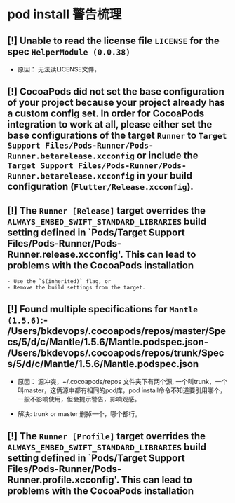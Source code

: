 # pod install 警告梳理

## [!] Unable to read the license file `LICENSE` for the spec `HelperModule (0.0.38)`

* 原因：
    无法读LICENSE文件，


## [!] CocoaPods did not set the base configuration of your project because your project already has a custom config set. In order for CocoaPods integration to work at all, please either set the base configurations of the target `Runner` to `Target Support Files/Pods-Runner/Pods-Runner.betarelease.xcconfig` or include the `Target Support Files/Pods-Runner/Pods-Runner.betarelease.xcconfig` in your build configuration (`Flutter/Release.xcconfig`).

## [!] The `Runner [Release]` target overrides the `ALWAYS_EMBED_SWIFT_STANDARD_LIBRARIES` build setting defined in `Pods/Target Support Files/Pods-Runner/Pods-Runner.release.xcconfig'. This can lead to problems with the CocoaPods installation
    - Use the `$(inherited)` flag, or
    - Remove the build settings from the target.

## [!] Found multiple specifications for `Mantle (1.5.6)`:- /Users/bkdevops/.cocoapods/repos/master/Specs/5/d/c/Mantle/1.5.6/Mantle.podspec.json- /Users/bkdevops/.cocoapods/repos/trunk/Specs/5/d/c/Mantle/1.5.6/Mantle.podspec.json

* 原因：
    源冲突，~/.cocoapods/repos 文件夹下有两个源, 一个叫trunk，一个叫master，这俩源中都有相同的pod库，pod install命令不知道要引用哪个，一般不影响使用，但会提示警告，影响观感。

* 解决:
    trunk or master 删掉一个，哪个都行。


## [!] The `Runner [Profile]` target overrides the `ALWAYS_EMBED_SWIFT_STANDARD_LIBRARIES` build setting defined in `Pods/Target Support Files/Pods-Runner/Pods-Runner.profile.xcconfig'. This can lead to problems with the CocoaPods installation